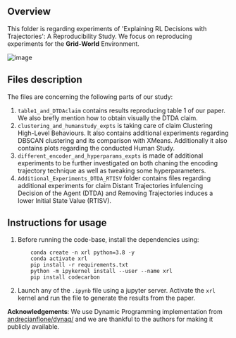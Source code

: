 ## Overview
This folder is regarding experiments of 'Explaining RL Decisions with Trajectories': A Reproducibility Study. 
We focus on reproducing experiments for the **Grid-World** Environment.


![image](https://github.com/karim-abdel/FACT/assets/93334470/5d5b14e7-7137-473a-8ade-178a5e4b7aeb)



## Files description

The files are concerning the following parts of our study:

1. `table1_and_DTDAclaim` contains results reproducing table 1 of our paper. We also brefly mention how to obtain visually the DTDA claim.
2. `clustering_and_humanstudy_expts` is taking care of claim Clustering High-Level Behaviours. It also contains additional experiments regarding DBSCAN clustering and its comparison with XMeans. Additionally it also contains plots regarding the conducted Human Study.
3. `different_encoder_and_hyperparams_expts` is made of additional experiments to be further investigated on both chaning the encoding trajectory technique as well as tweaking some hyperparameters.
4. `Additional_Experiments_DTDA_RTISV` folder contains files regarding additional experiments for claim Distant Trajectories infulencing Decision of the Agent (DTDA) and Removing Trajectories induces a lower Initial State Value (RTISV). 


## Instructions for usage

1. Before running the code-base, install the dependencies using:
    ```
        conda create -n xrl python=3.8 -y
        conda activate xrl
        pip install -r requirements.txt
        python -m ipykernel install --user --name xrl
        pip install codecarbon
    ```

2. Launch any of the `.ipynb` file using a jupyter server. Activate the `xrl` kernel and run the file to generate the results from the paper.

__Acknowledgements__: We use Dynamic Programming implementation from [andrecianflone/dynaq/](https://github.com/andrecianflone/dynaq/) and we are thankful to the authors for making it publicly available.


   

